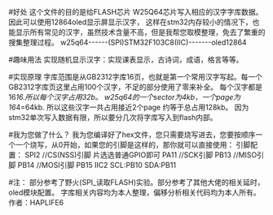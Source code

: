 #好处
这个文件的目的是给FLASH芯片 W25Q64芯片写入相应的汉字字库数据。因此可以使用12864oled显示屏显示汉字，
这样在stm32内存较小的情况下，也能显示所有常见的汉字，虽然技术含量不高，但是我帮您取模整理，免去了繁重的搜集整理过程。
w25q64------(SPI)STM32F103C8(IIC)-------oled12864

#趣味用法
实现随机显示汉字：实现课表显示，古诗词，成语，格言等等。

#实现原理
字库范围是从GB2312字库16页，也就是第一个常用汉字写起。每一个GB2312字库页这里占用100个汉字，不足的部分使用了零来补全。
每个汉字都是16*16.所以每个汉字占用32b。
w25q64的一个sector为4kb，一个page为16*4=64kb.
所以这些汉字一共占用接近2个page
约等于总占用128kb。
因为stm32单次写入数据有限，所以要分几次将字库写入到flash内部。

#我为您做了什么？
我为您编译好了hex文件，您只需要烧写进去，您要按顺序一个一个烧写，从0开始，如果您的引脚是这样的，那你就可以直接使用：
引脚配置：
SPI2
//CS(NSS)引脚 片选选普通GPIO即可  PA11
//SCK引脚   PB13
//MISO引脚  PB14
//MOSI引脚  PB15
IIC2
SCL:PB10
SDA:PB11

#注：
部分参考了野火(SPI_读取FLASH)实验。部分参考了其他大佬的相关延时，oled模块配置。
字库相关内容均为本人整理，偏移分析相关代码均为本人所有。
作者：HAPLIFE6